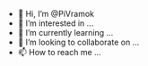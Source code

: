 - 👋 Hi, I’m @PiVramok
- 👀 I’m interested in ...
- 🌱 I’m currently learning ...
- 💞️ I’m looking to collaborate on ...
- 📫 How to reach me ...

<!---
PiVramok/PiVramok is a ✨ special ✨ repository because its `README.md` (this file) appears on your GitHub profile.
You can click the Preview link to take a look at your changes.
--->
